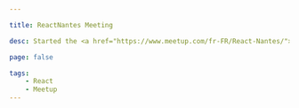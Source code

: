 ```yaml
---

title: ReactNantes Meeting

desc: Started the <a href="https://www.meetup.com/fr-FR/React-Nantes/">React Nantes Meetup</a> in Nantes with some iAdvize colleagues.

page: false

tags:
    - React
    - Meetup
---
```


